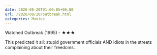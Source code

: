 ```yaml
---
date: 2020-08-20T01:00:05+00:00
url: /2020/08/20/outbreak.html
categories: Movies
---
```

Watched Outbreak (1995) - ★★★

This predicted it all: stupid government officials AND idiots in the
streets complaining about their freedoms.


